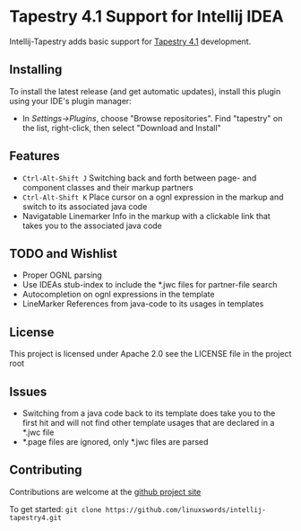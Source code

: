 # Tapestry 4.1 Support for Intellij IDEA

Intellij-Tapestry adds basic support for [Tapestry 4.1](http://tapestry.apache.org/tapestry4.1/) development.

## Installing
To install the latest release (and get automatic updates), install this plugin using your IDE's plugin manager:

* In _Settings->Plugins_, choose "Browse repositories".  Find "tapestry" on the list, right-click, then select "Download and Install"

## Features

* `Ctrl-Alt-Shift J` Switching back and forth between page- and component classes and their markup partners
* `Ctrl-Alt-Shift K` Place cursor on a ognl expression in the markup and switch to its associated java code
* Navigatable Linemarker Info in the markup with a clickable link that takes you to the associated java code

## TODO and Wishlist

* Proper OGNL parsing
* Use IDEAs stub-index to include the *.jwc files for partner-file search
* Autocompletion on ognl expressions in the template
* LineMarker References from java-code to its usages in templates

## License

This project is licensed under Apache 2.0 see the LICENSE file in the project root

## Issues

* Switching from a java code back to its template does take you to the first hit and will not find other template usages that are declared in a *.jwc file
* *.page files are ignored, only *.jwc files are parsed

## Contributing
Contributions are welcome at the [github project site](https://github.com/linuxswords/intellij-tapestry4)

To get started: `git clone https://github.com/linuxswords/intellij-tapestry4.git`